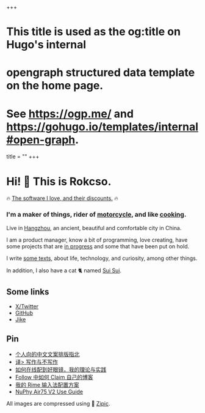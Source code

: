 +++
# This title is used as the og:title on Hugo's internal
# opengraph structured data template on the home page.
# See https://ogp.me/ and https://gohugo.io/templates/internal#open-graph.
title = ""
+++

# Hi! 👋 This is Rokcso.

🔥 [The software I love, and their discounts.](/p/coupon-list-en) 🔥

### I'm a maker of things, rider of [motorcycle](https://www.honda.co.jp/CROSSCUB/), and like [cooking](/t/cooking/).

Live in [Hangzhou](https://zh.wikipedia.org/wiki/%E6%9D%AD%E5%B7%9E%E5%B8%82), an ancient, beautiful and comfortable city in China.

I am a product manager, know a bit of programming, love creating, have some projects that are [in progress](/now) and some that have been put on hold.

I write [some texts](/blog), about life, technology, and curiosity, among other things.

In addition, I also have a cat 🐈 named [Sui Sui](/p/suisui).

## Some links

- [X/Twitter](https://x.com/rokcso/)
- [GitHub](https://github.com/rokcso/)
- [Jike](https://okjk.co/RqK5zW)

## Pin

- [个人向的中文文案排版指北](/p/chinese-copywriting-guidelines/)
- [译> 写作与不写作](/p/writes-and-write-nots/)
- [如何在线配到好眼镜，我的理论与实践](/p/buy-glasses-online/)
- [Follow 中如何 Claim 自己的博客](/p/follow-claim-feed/)
- [我的 Rime 输入法配置方案](/p/rime-setup/)
- [NuPhy Air75 V2 Use Guide](/p/nuphy-air75-v2-use-guide-en/)

All images are compressed using 🤝 [Zipic](https://rok.ink/zipic).